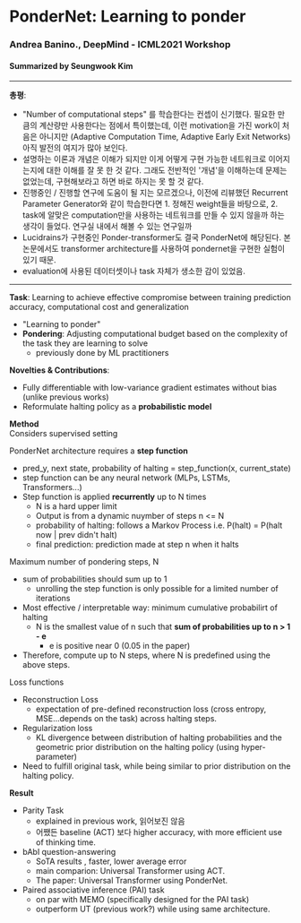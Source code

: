 # PonderNet: Learning to ponder
### Andrea Banino., DeepMind - ICML2021 Workshop
#### Summarized by Seungwook Kim
---

**총평**:
* "Number of computational steps" 를 학습한다는 컨셉이 신기했다. 필요한 만큼의 계산량만 사용한다는 점에서 특이했는데, 이런 motivation을 가진 work이 처음은 아니지만 (Adaptive Computation Time, Adaptive Early Exit Networks) 아직 발전의 여지가 많아 보인다.
* 설명하는 이론과 개념은 이해가 되지만 이게 어떻게 구현 가능한 네트워크로 이어지는지에 대한 이해를 잘 못 한 것 같다. 그래도 전반적인 '개념'을 이해하는데 문제는 없었는데, 구현해보라고 하면 바로 하지는 못 할 것 같다.
* 진행중인 / 진행할 연구에 도움이 될 지는 모르겠으나, 이전에 리뷰했던 Recurrent Parameter Generator와 같이 학습한다면 1. 정해진 weight들을 바탕으로, 2. task에 알맞은 computation만을 사용하는 네트워크를 만들 수 있지 않을까 하는 생각이 들었다. 연구실 내에서 해볼 수 있는 연구일까
* Lucidrains가 구현중인 Ponder-transformer도 결국 PonderNet에 해당된다. 본 논문에서도 transformer architecture를 사용하여 pondernet을 구현한 실험이 있기 때문.
* evaluation에 사용된 데이터셋이나 task 자체가 생소한 감이 있었음.
---


**Task**: Learning to achieve effective compromise between training prediction accuracy, computational cost and generalization
* "Learning to ponder"
* **Pondering**: Adjusting computational budget based on the complexity of the task they are learning to solve
  * previously done by ML practitioners

**Novelties & Contributions**:
* Fully differentiable with low-variance gradient estimates without bias (unlike previous works)
* Reformulate halting policy as a **probabilistic model**

**Method** \
Considers supervised setting

PonderNet architecture requires a **step function**
* pred_y, next state, probability of halting = step_function(x, current_state)
* step function can be any neural network (MLPs, LSTMs, Transformers...)
* Step function is applied **recurrently** up to N times
  * N is a hard upper limit
  * Output is from a dynamic nuymber of steps n <= N
  * probability of halting: follows a Markov Process i.e. P(halt) = P(halt now | prev didn't halt)
  * final prediction: prediction made at step n when it halts

Maximum number of pondering steps, N
* sum of probabilities should sum up to 1
   * unrolling the step function is only possible for a limited number of iterations
* Most effective / interpretable way: minimum cumulative probabilirt of halting
  * N is the smallest value of n such that **sum of probabilities up to n > 1 - e**
      * e is positive near 0 (0.05 in the paper)
* Therefore, compute up to N steps, where N is predefined using the above steps.

Loss functions
* Reconstruction Loss
  * expectation of pre-defined reconstruction loss (cross entropy, MSE...depends on the task) across halting steps.
* Regularization loss
  * KL divergence between distribution of halting probabilities and the geometric prior distribution on the halting policy (using hyper-parameter)
* Need to fulfill original task, while being similar to prior distribution on the halting policy.

**Result**
* Parity Task
  * explained in previous work, 읽어보진 않음
  * 어쨌든 baseline (ACT) 보다 higher accuracy, with more efficient use of thinking time.
* bAbI question-answering
  * SoTA results , faster, lower average error
  * main comparion: Universal Transformer using ACT.
  * The paper: Universal Transformer using PonderNet. 
* Paired associative inference (PAI) task
  * on par with MEMO (specifically designed for the PAI task)
  * outperform UT (previous work?) while using same architecture.
 
